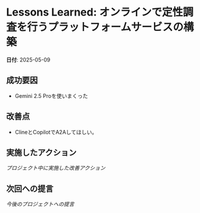 # Lessons Learned: オンラインで定性調査を行うプラットフォームサービスの構築
**日付**: 2025-05-09

## 成功要因
- Gemini 2.5 Proを使いまくった

## 改善点
- ClineとCopilotでA2Aしてほしい。

## 実施したアクション
*プロジェクト中に実施した改善アクション*

## 次回への提言
*今後のプロジェクトへの提言*
